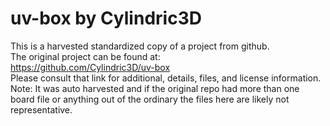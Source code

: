 
# uv-box by Cylindric3D  
This is a harvested standardized copy of a project from github.  
The original project can be found at:  
https://github.com/Cylindric3D/uv-box  
Please consult that link for additional, details, files, and license information.  
Note: It was auto harvested and if the original repo had more than one board file or anything out of the ordinary the files here are likely not representative.  
    